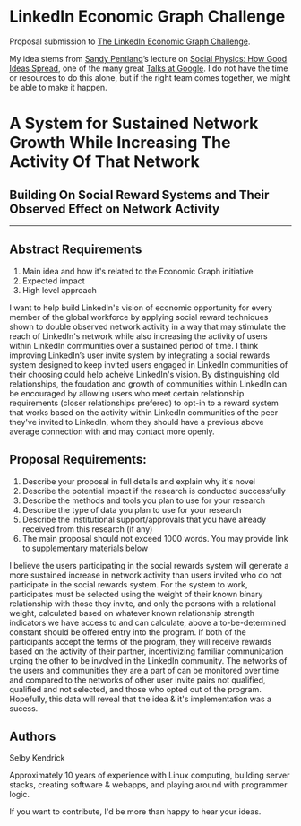 LinkedIn Economic Graph Challenge
=======================

Proposal submission to [The LinkedIn Economic Graph Challenge](http://economicgraphchallenge.linkedin.com/).

My idea stems from [Sandy Pentland](http://web.media.mit.edu/~sandy/)’s lecture on [Social Physics: How Good Ideas Spread](https://www.youtube.com/watch?v=HMBl0ttu-Ow), one of the many great [Talks at Google](http://www.google.com/talks/). I do not have the time or resources to do this alone, but if the right team comes together, we might be able to make it happen.

# A System for Sustained Network Growth While Increasing The Activity Of That Network
## Building On Social Reward Systems and Their Observed Effect on Network Activity
---

Abstract Requirements
---
1. Main idea and how it's related to the Economic Graph initiative
2. Expected impact
3. High level approach

I want to help build LinkedIn's vision of economic opportunity for every member of the global workforce by applying social reward techniques shown to double observed network activity in a way that may stimulate the reach of LinkedIn's network while also increasing the activity of users within LinkedIn communities over a sustained period of time. I think improving LinkedIn’s user invite system by integrating a social rewards system designed to keep invited users engaged in LinkedIn communities of their choosing could help acheive LinkedIn's vision. By distinguishing old relationships, the foudation and growth of communities within LinkedIn can be encouraged by allowing users who meet certain relationship requirements (closer relationships prefered) to opt-in to a reward system that works based on the activity within LinkedIn communities of the peer they've invited to LinkedIn, whom they should have a previous above average connection with and may contact more openly. 

Proposal Requirements:
---
1. Describe your proposal in full details and explain why it's novel
2. Describe the potential impact if the research is conducted successfully
3. Describe the methods and tools you plan to use for your research
4. Describe the type of data you plan to use for your research
5. Describe the institutional support/approvals that you have already received from this research (if any)
6. The main proposal should not exceed 1000 words. You may provide link to supplementary materials below

I believe the users participating in the social rewards system will generate a more sustained increase in network activity than users invited who do not participate in the social rewards system.  For the system to work, participates must be selected using the weight of their known binary relationship with those they invite, and only the persons with a relational weight, calculated based on whatever known relationship strength indicators we have access to and can calculate, above a to-be-determined constant should be offered entry into the program. If both of the participants accept the terms of the program, they will receive rewards based on the activity of their partner, incentivizing familiar communication urging the other to be involved in the LinkedIn community. The networks of the users and communities they are a part of can be monitored over time and compared to the networks of other user invite pairs not qualified, qualified and not selected, and those who opted out of the program.  Hopefully, this data will reveal that the idea & it's implementation was a sucess.

Authors
---

Selby Kendrick

Approximately 10 years of experience with Linux computing, building server stacks, creating software & webapps, and playing around with programmer logic.


If you want to contribute, I'd be more than happy to hear your ideas.

